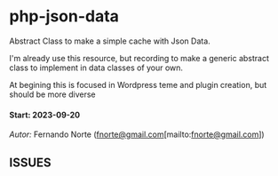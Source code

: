 # php-json-data
Abstract Class to make a simple cache with Json Data.

I'm already use this resource, but recording to make a generic abstract class to implement in data classes of your own.

At begining this is focused in Wordpress teme and plugin creation, but should be more diverse

#### Start: 2023-09-20
*Autor:* Fernando Norte (fnorte@gmail.com[mailto:fnorte@gmail.com]) 

## ISSUES
